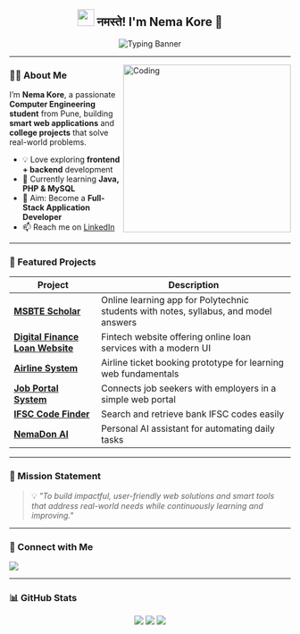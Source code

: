 <h2 align="center">
  <img src="https://emojis.slackmojis.com/emojis/images/1531849430/4246/blob-sunglasses.gif" width="30"/>
  नमस्ते! I'm Nema Kore 🚀
</h2>

<p align="center">
  <img src="https://readme-typing-svg.herokuapp.com?font=Fira+Code&weight=500&size=25&pause=1000&color=40c463&center=true&vCenter=true&width=800&lines=💻+Computer+Engineering+Student;🌐+Aspiring+Web+App+Developer;📍+Pune%2C+India" alt="Typing Banner"/>
</p>

---

<img align="right" alt="Coding" width="300" src="https://media.giphy.com/media/qgQUggAC3Pfv687qPC/giphy.gif">

### 🧑‍🎓 About Me

I’m **Nema Kore**, a passionate **Computer Engineering student** from Pune, building **smart web applications** and **college projects** that solve real-world problems.

- 💡 Love exploring **frontend + backend** development  
- 🌱 Currently learning **Java, PHP & MySQL**  
- 🚀 Aim: Become a **Full-Stack Application Developer**  
- 📫 Reach me on [LinkedIn](https://in.linkedin.com/in/nema-kore)  

---

### 📌 Featured Projects

| Project | Description |
|---------|-------------|
| [**MSBTE Scholar**](https://github.com/nemakore/MSBTE-Scholar) | Online learning app for Polytechnic students with notes, syllabus, and model answers |
| [**Digital Finance Loan Website**](https://github.com/nemakore/Digital-Finance-Loan-Website) | Fintech website offering online loan services with a modern UI |
| [**Airline System**](https://github.com/nemakore/airline-system) | Airline ticket booking prototype for learning web fundamentals |
| [**Job Portal System**](https://github.com/nemakore/job-portal-system) | Connects job seekers with employers in a simple web portal |
| [**IFSC Code Finder**](https://github.com/nemakore/IFSC-Code-Finder-Project) | Search and retrieve bank IFSC codes easily |
| [**NemaDon AI**](https://github.com/nemakore/NemaDon-AI) | Personal AI assistant for automating daily tasks |

---

### 🎯 Mission Statement

> 💡 *"To build impactful, user-friendly web solutions and smart tools that address real-world needs while continuously learning and improving."*

---

### 🔗 Connect with Me

<a href="https://in.linkedin.com/in/nema-kore" target="_blank">
  <img src="https://img.shields.io/badge/LinkedIn-0077B5.svg?logo=LinkedIn&logoColor=white">
</a>

---

### 📊 GitHub Stats

<div align="center">

<img src="http://github-profile-summary-cards.vercel.app/api/cards/profile-details?username=nemakore&theme=github_dark"/>
<img src="http://github-profile-summary-cards.vercel.app/api/cards/stats?username=nemakore&theme=github_dark"/>
<img src="http://github-profile-summary-cards.vercel.app/api/cards/repos-per-language?username=nemakore&theme=github_dark"/>

</div>
